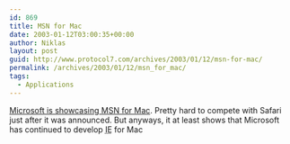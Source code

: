 ```yaml
---
id: 869
title: MSN for Mac
date: 2003-01-12T03:00:35+00:00
author: Niklas
layout: post
guid: http://www.protocol7.com/archives/2003/01/12/msn-for-mac/
permalink: /archives/2003/01/12/msn_for_mac/
tags:
  - Applications
---
```

<div class='microid-ce8dd479ff6bf2e5f3521d3a2d35565d6f84a0b7'>
  <p>
    <a href="http://tantek.com/log/2003/01.html#mac20030107t1731">Microsoft is showcasing MSN for Mac</a>. Pretty hard to compete with Safari just after it was announced. But anyways, it at least shows that Microsoft has continued to develop <acronym title="Internet Explorer">IE</acronym> for Mac
  </p>
</div>